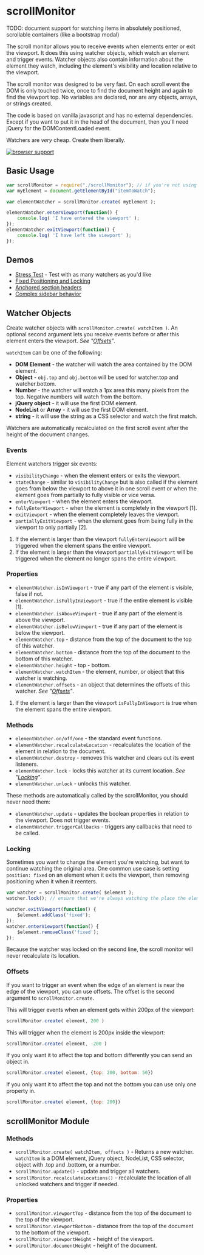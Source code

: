 scrollMonitor
=============

TODO: document support for watching items in absolutely positioned, scrollable containers (like a bootstrap modal)

The scroll monitor allows you to receive events when elements enter or exit the viewport. It does this using watcher objects, which watch an element and trigger events. Watcher objects also contain information about the element they watch, including the element's visibility and location relative to the viewport.

The scroll monitor was designed to be very fast. On each scroll event the DOM is only touched twice, once to find the document height and again to find the viewport top. No variables are declared, nor are any objects, arrays, or strings created.

The code is based on vanilla javascript and has no external dependencies. Except if you want to put it in the head of the document, then you'll need jQuery for the DOMContentLoaded event.

Watchers are _very_ cheap. Create them liberally.

[![browser support](http://ci.testling.com/sakabako/scrollMonitor.png)](http://ci.testling.com/sakabako/scrollMonitor)

## Basic Usage

```javascript
var scrollMonitor = require("./scrollMonitor"); // if you're not using require, you can use the scrollMonitor global.
var myElement = document.getElementById("itemToWatch");

var elementWatcher = scrollMonitor.create( myElement );

elementWatcher.enterViewport(function() {
    console.log( 'I have entered the viewport' );
});
elementWatcher.exitViewport(function() {
    console.log( 'I have left the viewport' );
});
```
## Demos

* [Stress Test](http://sakabako.github.com/scrollMonitor/demos/stress.html) - Test with as many watchers as you'd like
* [Fixed Positioning and Locking](http://sakabako.github.com/scrollMonitor/demos/fixed.html)
* [Anchored section headers](http://sakabako.github.com/scrollMonitor/demos/list.html)
* [Complex sidebar behavior](http://sakabako.github.com/scrollMonitor/demos/scoreboard.html)

## Watcher Objects

Create watcher objects with `scrollMonitor.create( watchItem )`. An optional second argument lets you receive events before or after this element enters the viewport. _See "[Offsets](#offsets)"_.

`watchItem` can be one of the following:

* **DOM Element** - the watcher will watch the area contained by the DOM element.
* **Object** - `obj.top` and `obj.bottom` will be used for watcher.top and watcher.bottom.
* **Number** - the watcher will watch a 1px area this many pixels from the top. Negative numbers will watch from the bottom.
* **jQuery object** - it will use the first DOM element.
* **NodeList** or **Array** - it will use the first DOM element.
* **string** - it will use the string as a CSS selector and watch the first match.

Watchers are automatically recalculated on the first scroll event after the height of the document changes.

### Events

Element watchers trigger six events:

* `visibilityChange` - when the element enters or exits the viewport.
* `stateChange` - similar to `visibilityChange` but is also called if the element goes from below the viewport to above it in one scroll event or when the element goes from partially to fully visible or vice versa.
* `enterViewport` - when the element enters the viewport.
* `fullyEnterViewport` - when the element is completely in the viewport [1].
* `exitViewport` - when the element completely leaves the viewport.
* `partiallyExitViewport` - when the element goes from being fully in the viewport to only partially [2].

1. If the element is larger than the viewport `fullyEnterViewport` will be triggered when the element spans the entire viewport.
2. If the element is larger than the viewport `partiallyExitViewport` will be triggered when the element no longer spans the entire viewport.

### Properties

* `elementWatcher.isInViewport` - true if any part of the element is visible, false if not.
* `elementWatcher.isFullyInViewport` - true if the entire element is visible [1].
* `elementWatcher.isAboveViewport` - true if any part of the element is above the viewport.
* `elementWatcher.isBelowViewport` - true if any part of the element is below the viewport.
* `elementWatcher.top` - distance from the top of the document to the top of this watcher.
* `elementWatcher.bottom` - distance from the top of the document to the bottom of this watcher.
* `elementWatcher.height` - top - bottom.
* `elementWatcher.watchItem` - the element, number, or object that this watcher is watching.
* `elementWatcher.offsets` - an object that determines the offsets of this watcher. _See "[Offsets](#offsets)"_.

1. If the element is larger than the viewport `isFullyInViewport` is true when the element spans the entire viewport.

### Methods

* `elementWatcher.on/off/one` - the standard event functions.
* `elementWatcher.recalculateLocation` - recalculates the location of the element in relation to the document.
* `elementWatcher.destroy` - removes this watcher and clears out its event listeners.
* `elementWatcher.lock` - locks this watcher at its current location. _See "[Locking](#locking)"_.
* `elementWatcher.unlock` - unlocks this watcher.

These methods are automatically called by the scrollMonitor, you should never need them:

* `elementWatcher.update` - updates the boolean properties in relation to the viewport. Does not trigger events.
* `elementWatcher.triggerCallbacks` - triggers any callbacks that need to be called.

### Locking

Sometimes you want to change the element you're watching, but want to continue watching the original area. One common use case is setting `position: fixed` on an element when it exits the viewport, then removing positioning when it when it reenters.

```javascript
var watcher = scrollMonitor.create( $element );
watcher.lock(); // ensure that we're always watching the place the element originally was

watcher.exitViewport(function() {
    $element.addClass('fixed');
});
watcher.enterViewport(function() {
    $element.removeClass('fixed');
});
```

Because the watcher was locked on the second line, the scroll monitor will never recalculate its location.

### Offsets

If you want to trigger an event when the edge of an element is near the edge of the viewport, you can use offsets. The offset is the second argument to `scrollMonitor.create`.

This will trigger events when an element gets within 200px of the viewport:
```javascript
scrollMonitor.create( element, 200 )
```

This will trigger when the element is 200px inside the viewport:
```javascript
scrollMonitor.create( element, -200 )
```

 If you only want it to affect the top and bottom differently you can send an object in.
 ```javascript
 scrollMonitor.create( element, {top: 200, bottom: 50})
 ```

 If you only want it to affect the top and not the bottom you can use only one property in.
 ```javascript
 scrollMonitor.create( element, {top: 200})
 ```

## scrollMonitor Module

### Methods
* `scrollMonitor.create( watchItem, offsets )` - Returns a new watcher. `watchItem` is a DOM element, jQuery object, NodeList, CSS selector, object with .top and .bottom, or a number.
* `scrollMonitor.update()` - update and trigger all watchers.
* `scrollMonitor.recalculateLocations()` - recalculate the location of all unlocked watchers and trigger if needed.

### Properties
* `scrollMonitor.viewportTop` - distance from the top of the document to the top of the viewport.
* `scrollMonitor.viewportBottom` - distance from the top of the document to the bottom of the viewport.
* `scrollMonitor.viewportHeight` - height of the viewport.
* `scrollMonitor.documentHeight` - height of the document.

